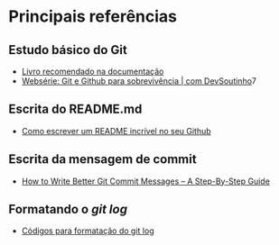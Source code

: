 # Principais referências

## Estudo básico do Git
- [Livro recomendado na documentação](https://git-scm.com/book/pt-br/v2)
- [Websérie: Git e Github para sobrevivência | com DevSoutinho](https://www.youtube.com/playlist?list=PLh2Y_pKOa4Uf-cUQOVNGlz_GVHx8QYoE6)7

## Escrita do README.md
- [Como escrever um README incrível no seu Github](https://www.alura.com.br/artigos/escrever-bom-readme)

## Escrita da mensagem de commit
- [How to Write Better Git Commit Messages – A Step-By-Step Guide](https://www.freecodecamp.org/news/how-to-write-better-git-commit-messages/)

## Formatando o _git log_
- [Códigos para formatação do git log](https://devhints.io/git-log)


